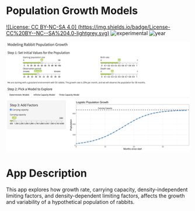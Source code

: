 # Population Growth Models

[![License: CC BY-NC-SA 4.0] (https://img.shields.io/badge/License-CC%20BY--NC--SA%204.0-lightgrey.svg)](https://creativecommons.org/licenses/by-nc-sa/4.0/) 
![experimental](https://img.shields.io/badge/lifecycle-experimental-orange)
![year](https://img.shields.io/badge/year-2019-lightgrey) 

![App Screenshot](../docs/screenshot.png)

# App Description
This app explores how growth rate, carrying capacity, density-independent limiting factors, and density-dependent limiting factors, affects the growth and variability of a hypothetical population of rabbits.
